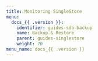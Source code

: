 ```yaml
---
title: Monitoring SingleStore
menu:
  docs_{{ .version }}:
    identifier: guides-sdb-backup
    name: Backup & Restore
    parent: guides-singlestore
    weight: 70
menu_name: docs_{{ .version }}
---
```

